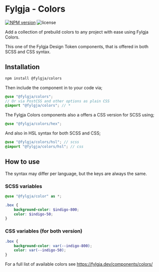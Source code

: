 # Fylgja - Colors

[![NPM version](https://img.shields.io/npm/v/@fylgja/colors)](https://www.npmjs.org/package/@fylgja/colors)
![license](https://img.shields.io/github/license/fylgja/fylgja)

Add a collection of prebuild colors to any project with ease  using Fylgja Colors.

This one of the Fylgja Design Token components,
that is offered in both SCSS and CSS syntax.

## Installation

```bash
npm install @fylgja/colors
```

Then include the component in to your code via;

```scss
@use "@fylgja/colors";
// Or via PostCSS and other options as plain CSS
@import "@fylgja/colors"; // *
```

The Fylgja Colors components also a offers a CSS version for SCSS using;

```scss
@use "@fylgja/colors/hex";
```

And also in HSL syntax for both SCSS and CSS;

```scss
@use "@fylgja/colors/hsl"; // scss
@import "@fylgja/colors/hsl"; // css
```

## How to use

The syntax may differ per language,
but the keys are always the same.

### SCSS variables

```scss
@use "@fylgja/color" as *;

.box {
    background-color: $indigo-800;
    color: $indigo-50;
}
```

### CSS variables (for both version)

```css
.box {
    background-color: var(--indigo-800);
    color: var(--indigo-50);
}
```

For a full list of available colors see https://fylgja.dev/components/colors/
